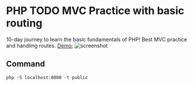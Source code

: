 # PHP TODO MVC Practice with basic routing
10-day journey to learn the basic fundamentals of PHP! Best MVC practice and handling routes.
[Demo](https://x.com/MahinayReagan/status/1879235005534319072?ref_src=twsrc%5Etfw);
![screenshot](https://wc-multi-step-plugin.reaganfs.com/wp-content/uploads/2025/01/screenshot.webp)

## Command
```php -S localhost:8000 -t public```